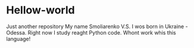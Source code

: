 # Hellow-world
Just another repository
My name Smoliarenko V.S. I wos born in Ukraine - Odessa. 
Right now I study reaght Python code. Whont work whis this language!

